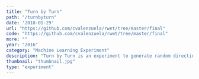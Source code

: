 ```yaml
---
title: "Turn by Turn"
path: "/turnbyturn"
date: '2018-01-29'
url: "https://github.com/cvalenzuela/rwet/tree/master/final"
code: "https://github.com/cvalenzuela/rwet/tree/master/final"
more: ""
year: "2016"
category: "Machine Learning Experiment"
description: "Turn by Turn is an experiment to generate random directions for a given route in a map. The directions are generated using Markov chains with a corpus based on literature and books related to New York City. The seed for each direction is the first two words from the original route."
thumbnail: "thumbnail.jpg"
type: "experiment"
---
```

